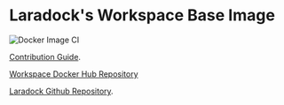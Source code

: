 # Laradock's Workspace Base Image

![Docker Image CI](https://github.com/andrey-helldar/laradock-workspace/workflows/Docker%20Image%20CI/badge.svg)

[Contribution Guide](http://laradock.io/contributing/#edit-base-image).

[Workspace Docker Hub Repository](https://hub.docker.com/r/laradock/workspace/)

[Laradock Github Repository](https://github.com/Laradock/laradock).
